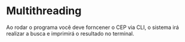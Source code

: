 # Multithreading
Ao rodar o programa você deve forncener o CEP via CLI, o sistema irá realizar a busca e imprimirá o resultado no terminal.

